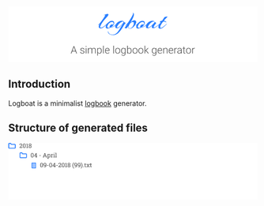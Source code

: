 ![Logboat](art/logboat.png)

## Introduction

Logboat is a minimalist [logbook](https://en.wikipedia.org/wiki/Logbook) generator.

## Structure of generated files

![Logboat](art/structure.png)